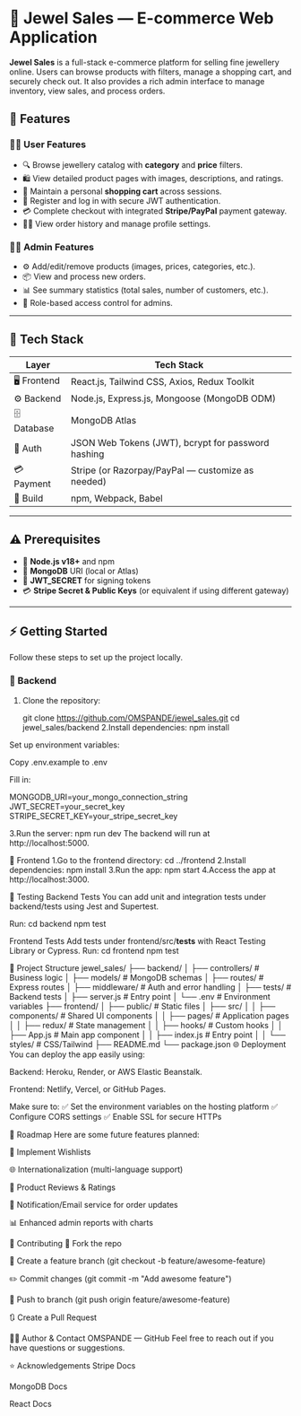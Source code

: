# 💎 Jewel Sales — E-commerce Web Application

**Jewel Sales** is a full-stack e-commerce platform for selling fine jewellery online. Users can browse products with filters, manage a shopping cart, and securely check out. It also provides a rich admin interface to manage inventory, view sales, and process orders.



## 🎯 Features

### 🧑‍💻 User Features
- 🔍 Browse jewellery catalog with **category** and **price** filters.
- 🛍️ View detailed product pages with images, descriptions, and ratings.
- 🧾 Maintain a personal **shopping cart** across sessions.
- 🔐 Register and log in with secure JWT authentication.
- 💳 Complete checkout with integrated **Stripe/PayPal** payment gateway.
- 🧑‍💼 View order history and manage profile settings.

### 🧑‍💻 Admin Features
- ⚙️ Add/edit/remove products (images, prices, categories, etc.).
- 📦 View and process new orders.
- 📊 See summary statistics (total sales, number of customers, etc.).
- 🔐 Role-based access control for admins.

---

## 🧰 Tech Stack

| Layer       | Tech Stack                                       |
|------------|--------------------------------------------------|
| 🖥️ Frontend  | React.js, Tailwind CSS, Axios, Redux Toolkit     |
| ⚙️ Backend   | Node.js, Express.js, Mongoose (MongoDB ODM)     |
| 🗄️ Database  | MongoDB Atlas                                   |
| 🔐 Auth      | JSON Web Tokens (JWT), bcrypt for password hashing |
| 💳 Payment   | Stripe (or Razorpay/PayPal — customize as needed) |
| 📜 Build     | npm, Webpack, Babel                             |

---

## ⚠️ Prerequisites

- 🐍 **Node.js v18+** and npm
- 🐬 **MongoDB** URI (local or Atlas)
- 🔐 **JWT_SECRET** for signing tokens
- 💳 **Stripe Secret & Public Keys** (or equivalent if using different gateway)

---

## ⚡ Getting Started

Follow these steps to set up the project locally.

### 🔧 Backend

1. Clone the repository:
   
   git clone https://github.com/OMSPANDE/jewel_sales.git
   cd jewel_sales/backend
2.Install dependencies:
npm install

Set up environment variables:

Copy .env.example to .env

Fill in:

MONGODB_URI=your_mongo_connection_string
JWT_SECRET=your_secret_key
STRIPE_SECRET_KEY=your_stripe_secret_key

3.Run the server:
npm run dev
The backend will run at http://localhost:5000.


🎨 Frontend
1.Go to the frontend directory:
cd ../frontend
2.Install dependencies:
npm install
3.Run the app:
npm start
4.Access the app at http://localhost:3000.


🧪 Testing
Backend Tests
You can add unit and integration tests under backend/tests using Jest and Supertest.

Run:
cd backend
npm test

Frontend Tests
Add tests under frontend/src/__tests__ with React Testing Library or Cypress.
Run:
cd frontend
npm test


📁 Project Structure
jewel_sales/
├── backend/
│   ├── controllers/     # Business logic
│   ├── models/          # MongoDB schemas
│   ├── routes/          # Express routes
│   ├── middleware/      # Auth and error handling
│   ├── tests/           # Backend tests
│   ├── server.js        # Entry point
│   └── .env             # Environment variables
├── frontend/
│   ├── public/          # Static files
│   ├── src/
│   │   ├── components/  # Shared UI components
│   │   ├── pages/       # Application pages
│   │   ├── redux/       # State management
│   │   ├── hooks/       # Custom hooks
│   │   ├── App.js       # Main app component
│   │   ├── index.js     # Entry point
│   │   └── styles/      # CSS/Tailwind
├── README.md
└── package.json
🌐 Deployment
You can deploy the app easily using:

Backend: Heroku, Render, or AWS Elastic Beanstalk.

Frontend: Netlify, Vercel, or GitHub Pages.

Make sure to:
✅ Set the environment variables on the hosting platform
✅ Configure CORS settings
✅ Enable SSL for secure HTTPs

🧭 Roadmap
Here are some future features planned:

🔄 Implement Wishlists

🌐 Internationalization (multi-language support)

📝 Product Reviews & Ratings

📢 Notification/Email service for order updates

📊 Enhanced admin reports with charts


🤝 Contributing
🍴 Fork the repo

🌿 Create a feature branch (git checkout -b feature/awesome-feature)

✏️ Commit changes (git commit -m "Add awesome feature")

🚀 Push to branch (git push origin feature/awesome-feature)

🔃 Create a Pull Request

🧑‍💻 Author & Contact
OMSPANDE — GitHub
Feel free to reach out if you have questions or suggestions.

⭐ Acknowledgements
Stripe Docs

MongoDB Docs

React Docs



